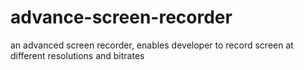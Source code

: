 # advance-screen-recorder
an advanced screen recorder, enables developer to record screen at different resolutions and bitrates

